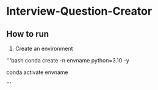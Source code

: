 # Interview-Question-Creator

## How to run

1. Create an environment

'''bash
conda create -n envname python=3.10 -y

conda activate envname

'''